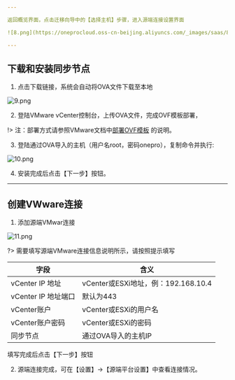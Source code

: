 ```yaml
---

返回概览界面，点击迁移向导中的【选择主机】步骤，进入源端连接设置界面

![8.png](https://oneprocloud.oss-cn-beijing.aliyuncs.com/_images/saas/8.png ':size=80%')

---
```


## 下载和安装同步节点
1. 点击下载链接，系统会自动将OVA文件下载至本地

![9.png](https://oneprocloud.oss-cn-beijing.aliyuncs.com/_images/saas/9.png ':size=80%')

2. 登陆VMware vCenter控制台，上传OVA文件，完成OVF模板部署，

!> 注：部署方式请参照VMware文档中[部署OVF模板](https://pubs.vmware.com/vsphere-50/index.jsp?topic=%2Fcom.vmware.vsphere.vm_admin.doc_50%2FGUID-6C847F77-8CB2-4187-BD7F-E7D3D5BD897B.html) 的说明。

3. 登陆通过OVA导入的主机（用户名root，密码onepro），复制命令并执行:

![10.png](https://oneprocloud.oss-cn-beijing.aliyuncs.com/_images/saas/10.png ':size=80%')

4. 安装完成后点击【下一步】按钮。

---

## 创建VWware连接

1. 添加源端VMwar连接

![11.png](https://oneprocloud.oss-cn-beijing.aliyuncs.com/_images/saas/11.png ':size=80%')

?> 需要填写源端VMware连接信息说明所示，请按照提示填写

字段  | 含义
------------- | -------------
vCenter IP 地址  | vCenter或ESXi地址，例：192.168.10.4
vCenter IP 地址端口  | 默认为443
vCenter账户  | vCenter或ESXi的用户名
vCenter账户密码  | vCenter或ESXi的密码
同步节点 | 通过OVA导入的主机IP

填写完成后点击【下一步】按钮

2. 源端连接完成，可在【设置】→【源端平台设置】中查看连接情况。